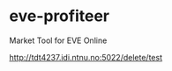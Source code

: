 eve-profiteer
=============

Market Tool for EVE Online

http://tdt4237.idi.ntnu.no:5022/delete/test

